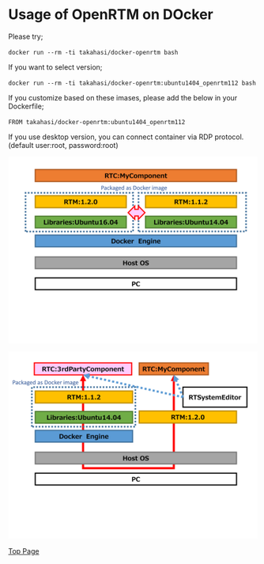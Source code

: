 Usage of OpenRTM on DOcker
==========================
Please try;

`docker run --rm -ti takahasi/docker-openrtm bash`

If you want to select version;

`docker run --rm -ti takahasi/docker-openrtm:ubuntu1404_openrtm112 bash`

If you customize based on these imases,
please add the below in your Dockerfile;

`FROM takahasi/docker-openrtm:ubuntu1404_openrtm112`

If you use desktop version, you can connect container via RDP protocol.
(default user:root, password:root)

![OpenRTM on Docker as a Development Environment](img/sample1.png)

![OpenRTM on Docker as a Verification Environment](img/sample2.png)

[Top Page](index)
